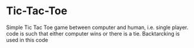 # Tic-Tac-Toe
Simple Tic Tac Toe game between computer and human, i.e. single player. code is such that either computer wins or there is a tie. 
Backtarcking is used in this code
